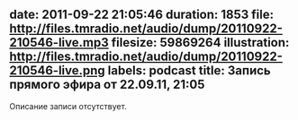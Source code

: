 date: 2011-09-22 21:05:46
duration: 1853
file: http://files.tmradio.net/audio/dump/20110922-210546-live.mp3
filesize: 59869264
illustration: http://files.tmradio.net/audio/dump/20110922-210546-live.png
labels: podcast
title: Запись прямого эфира от 22.09.11, 21:05
---
Описание записи отсутствует.
